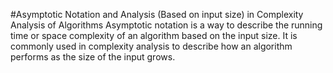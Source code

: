 #Asymptotic Notation and Analysis (Based on input size) in Complexity Analysis of Algorithms
Asymptotic notation is a way to describe the running time or space complexity of an algorithm based on the input size. It is commonly used in complexity analysis to describe how an algorithm performs as the size of the input grows.
